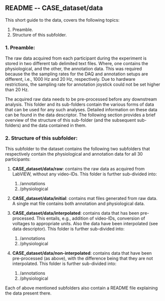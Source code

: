 ## README -- CASE_dataset/data

This short guide to the data, covers the following topics:

1. Preamble.
2. Structure of this subfolder.


### 1. Preamble:
The raw data acquired from each participant during the experiment is stored in
two different tab delimited text files. Where, one contains the physiological,
and the other, the annotation data. This was required because the the sampling
rates for the DAQ and annotation setups are different, i.e., 1000 Hz and 20 Hz,
respectively. Due to hardware restrictions, the sampling rate for annotation
joystick could not be set higher than 20 Hz.

The acquired raw data needs to be pre-processed before any downstream analysis.
This folder and its sub-folders contain the various forms of data that can be
used for any such analyses. Detailed information on these data can be found in
the data descriptor. The following section provides a brief overview of the
structure of this sub-folder (and the subsequent sub-folders) and the data
contained in them.   

### 2. Structure of this subfolder:
This subfolder to the dataset contains the following two subfolders that
respectively contain the physiological and annotation data for all 30
participants:

1. **CASE_dataset/data/raw**: contains the raw data as acquired from LabVIEW,
	without any video-IDs. This folder is further sub-divided into:
	1. /annotations
	2. /physiological

2. **CASE_dataset/data/initial**: contains mat files generated from raw data. A
	single mat file contains both annotation and physiological data.

3. **CASE_dataset/data/interpolated**: contains data that has been pre-processed.
	This entails, e.g., addition of video-IDs, conversion of voltages to
	appropriate units. Also the data have been interpolated (see data
	descriptor). This folder is further sub-divided into:
	1. /annotations
	2. /physiological

4. **CASE_dataset/data/non-interpolated**: contains data that have been 
	pre-processed (as above), with the difference being that they are not
	interpolated. This folder is further sub-divided into:
	1. /annotations
	2. /physiological

Each of above mentioned subfolders also contain a README file explaining the
data present there.
